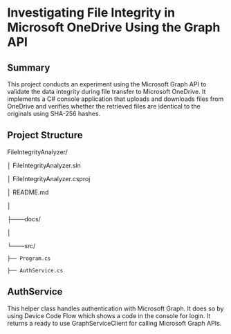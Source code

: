 ﻿# Investigating File Integrity in Microsoft OneDrive Using the Graph API


## Summary

This project conducts an experiment using the Microsoft Graph API  to validate the data integrity during file transfer to Microsoft OneDrive.
It implements a C# console application that uploads and downloads files from OneDrive and verifies whether the retrieved files are identical to the originals using SHA-256 hashes.

## Project Structure

FileIntegrityAnalyzer/

│   FileIntegrityAnalyzer.sln

│   FileIntegrityAnalyzer.csproj

│   README.md

│

├───docs/  

│

└───src/            

    ├── Program.cs

    ├── AuthService.cs


## AuthService 
This helper class handles authentication with Microsoft Graph. It does so by using Device Code Flow which shows a code  in the console for login.
It returns a ready to use GraphServiceClient for calling Microsoft Graph APIs.